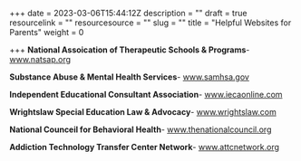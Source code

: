 +++
date = 2023-03-06T15:44:12Z
description = ""
draft = true
resourcelink = ""
resourcesource = ""
slug = ""
title = "Helpful Websites for Parents"
weight = 0

+++
**National Assoication of Therapeutic Schools & Programs**- www.natsap.org

**Substance Abuse & Mental Health Services**- www.samhsa.gov

**Independent Educational Consultant Association**- www.iecaonline.com

**Wrightslaw Special Education Law & Advocacy**- www.wrightslaw.com

**National Counceil for Behavioral Health**- www.thenationalcouncil.org

**Addiction Technology Transfer Center Network**- www.attcnetwork.org
